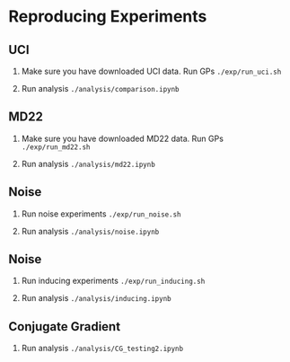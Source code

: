 # Reproducing Experiments

## UCI

1. Make sure you have downloaded UCI data. Run GPs `./exp/run_uci.sh`

2. Run analysis `./analysis/comparison.ipynb`

## MD22

1. Make sure you have downloaded MD22 data.  Run GPs `./exp/run_md22.sh`

2. Run analysis `./analysis/md22.ipynb`

## Noise

1. Run noise experiments `./exp/run_noise.sh`

2. Run analysis `./analysis/noise.ipynb`

## Noise

1. Run inducing experiments `./exp/run_inducing.sh`

2. Run analysis `./analysis/inducing.ipynb`

## Conjugate Gradient

1. Run analysis `./analysis/CG_testing2.ipynb`
